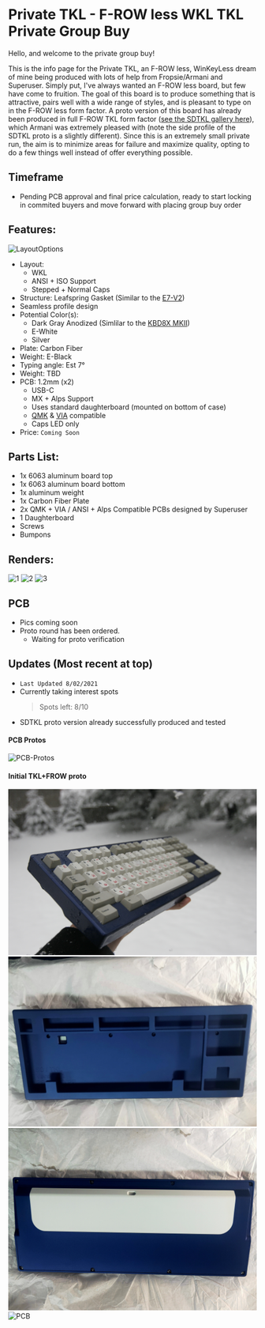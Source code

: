 # Private TKL - F-ROW less WKL TKL Private Group Buy


Hello, and welcome to the private group buy! 

This is the info page for the Private TKL, an F-ROW less, WinKeyLess dream of mine being produced with lots of help from Fropsie/Armani and Superuser. Simply put, I've always wanted an F-ROW less board, but few have come to fruition. The goal of this board is to produce something that is attractive, pairs well with a wide range of styles, and is pleasant to type on in the F-ROW less form factor. A proto version of this board has already been produced in full F-ROW TKL form factor ([see the SDTKL gallery here](https://github.com/AndyDoering/Keyboards/tree/main/Private-TKL/SDTKL-proto)), which Armani was extremely pleased with (note the side profile of the SDTKL proto is a slightly different). Since this is an extremely small private run, the aim is to minimize areas for failure and maximize quality, opting to do a few things well instead of offer everything possible. 

## Timeframe
- Pending PCB approval and final price calculation, ready to start locking in commited buyers and move forward with placing group buy order

## Features:
![LayoutOptions](https://user-images.githubusercontent.com/64050644/127888713-6c6b3dd0-d3e2-4e7d-9faa-a93ff4603916.png)
- Layout:    
  - WKL
  - ANSI + ISO Support
  - Stepped + Normal Caps
- Structure: Leafspring Gasket (Similar to the [E7-V2](https://exclusive.run/blogs/news/e7-v2-gml-isolated-gasket-muted-plate-leaf-spring-structure))
- Seamless profile design 
- Potential Color(s): 
  - Dark Gray Anodized (Simlilar to the [KBD8X MKII](https://raw.githubusercontent.com/AndyDoering/Keyboards/main/images/IMG_20191216_164500_596(1).jpg))
  - E-White
  - Silver
- Plate: Carbon Fiber
- Weight: E-Black
- Typing angle: Est 7°
- Weight: TBD
- PCB: 1.2mm (x2)
  - USB-C
  - MX + Alps Support
  - Uses standard daughterboard (mounted on bottom of case)
  - [QMK](https://docs.qmk.fm/#/) & [VIA](https://caniusevia.com/) compatible
  - Caps LED only
- Price: `Coming Soon`

## Parts List:
- 1x 6063 aluminum board top
- 1x 6063 aluminum board bottom
- 1x aluminum weight
- 1x Carbon Fiber Plate
- 2x QMK + VIA / ANSI + Alps Compatible PCBs designed by Superuser
- 1 Daughterboard
- Screws
- Bumpons

## Renders:
![1](https://user-images.githubusercontent.com/64050644/127601315-570c1bcd-dcf2-417d-82af-4da2097ee43a.png)
![2](https://user-images.githubusercontent.com/64050644/127601314-2f4b85e2-7bb4-463d-bd7d-98da92dd24a0.png)
![3](https://user-images.githubusercontent.com/64050644/127601313-35079b96-a259-4248-a1b6-7a2abf1fe905.png)

## PCB
- Pics coming soon
- Proto round has been ordered.
  - Waiting for proto verification

## Updates (Most recent at top)
- `Last Updated 8/02/2021`
- Currently taking interest spots
  > Spots left: 8/10
- SDTKL proto version already successfully produced and tested

#### PCB Protos
![PCB-Protos](https://user-images.githubusercontent.com/64050644/127888601-da6b405a-0288-41c5-afd5-a92df20ed2dc.jpg)

#### Initial TKL+FROW proto
![SnowShot](https://github.com/AndyDoering/Keyboards/blob/main/Private-TKL/SDTKL-proto/SD_Snow_TKL_1.JPG)
![Inside](https://github.com/AndyDoering/Keyboards/blob/main/Private-TKL/SDTKL-proto/SD_Inside.jpg)
![Bottom](https://github.com/AndyDoering/Keyboards/blob/main/Private-TKL/SDTKL-proto/SD-backside.jpg)
![PCB](https://github.com/AndyDoering/Keyboards/blob/main/Private-TKL/SDTKL-proto/SD_pcb.jpg)

